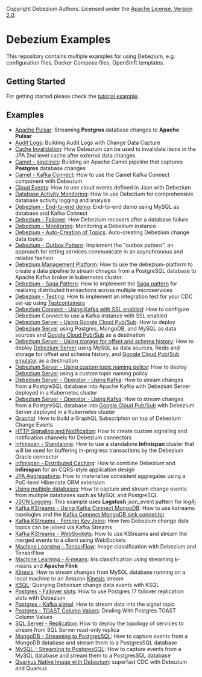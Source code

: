 Copyright Debezium Authors. Licensed under the [Apache License, Version 2.0](http://www.apache.org/licenses/LICENSE-2.0).

# Debezium Examples

This repository contains multiple examples for using Debezium, e.g. configuration files, Docker Compose files, OpenShift templates.

## Getting Started

For getting started please check the [tutorial example](./tutorial).

## Examples

* [Apache Pulsar](./apache-pulsar): Streaming **Postgres** database changes to **Apache Pulsar**
* [Audit Logs](./auditlog): Building Audit Logs with Change Data Capture
* [Cache Invalidation](./cache-invalidation): How Debezium can be used to invalidate items in the JPA 2nd level cache after external data changes
* [Camel - pipelines](./camel-component): Building an Apache Camel pipeline that captures **Postgres** database changes
* [Camel - Kafka Connect](./camel-kafka-connect): How to use the Camel Kafka Connect component with Debezium
* [Cloud Events](./cloudevents): How to use cloud events defined in Json with Debezium
* [Database Activity Monitoring](./db-activity-monitoring): How to use Debezium for comprehensive database activity logging and analysis
* [Debezium - End-to-end demo](./end-to-end-demo): End-to-end demo using MySQL as database and Kafka Connect
* [Debezium - Failover](./failover): How Debezium recovers after a database failure
* [Debezium - Monitoring](./monitoring): Monitoring a Debezium instance
* [Debezium - Auto-Creation of Topics](./topic-auto-create): Auto-creating Debezium change data topics
* [Debezium - Outbox Pattern](./outbox): Implement the "outbox pattern", an approach for letting services communicate in an asynchronous and reliable fashion
* [Debezium Management Platform](./debezium-platform): How to use the debezium-platform to create a data pipeline to stream chnages from a PostgreSQL database to Apache Kafka broker in kubernetes cluster.
* [Debezium - Saga Pattern](./saga): How to implement the [Saga pattern](https://microservices.io/patterns/data/saga.html) for realizing distributed transactions across multiple microservices
* [Debezium - Testing](./testcontainers): How to implement an integration test for your CDC set-up using [Testcontainers](https://www.testcontainers.org/)
* [Debezium Connect - Using Kafka with SSL enabled](./kafka-ssl): How to configure Debezium Connect to use a Kafka instance with SSL enabled
* [Debezium Server - Using Google Cloud Pub/Sub](./debezium-server/debezium-server-sink-pubsub): How to deploy [Debezium Server](https://debezium.io/documentation/reference/stable/operations/debezium-server.html) using Postgres, MongoDB, and MySQL as data sources and [Google Cloud Pub/Sub](https://cloud.google.com/pubsub/docs) as a destination
* [Debezium Server - Using storage for offset and schema history](./debezium-server/debezium-server-mysql-redis-pubsub): How to deploy [Debezium Server](https://debezium.io/documentation/reference/stable/operations/debezium-server.html) using MySQL as data sources, Redis and storage for offset and schema history, and [Google Cloud Pub/Sub emulator](https://cloud.google.com/pubsub/docs) as a destination
* [Debezium Server - Using custom topic naming policy](./debezium-server-name-mapper): How to deploy [Debezium Server](https://debezium.io/documentation/reference/stable/operations/debezium-server.html) using a custom topic naming policy
* [Debezium Server - Operator - Using Kafka](./operator/tutorial-postgresql-kafka): How to stream changes from a PostgreSQL database into Apache Kafka with Debezium Server deployed in a Kubernetes cluster
* [Debezium Server - Operator - Using Kafka](./operator/tutorial-pubsub): How to stream changes from a PostgreSQL database into [Google Cloud Pub/Sub](https://cloud.google.com/pubsub/docs) with Debezium Server deployed in a Kubernetes cluster
* [Graphql](./graphql): How to build a GraphQL Subscription on top of Debezium Change Events
* [HTTP Signaling and Notification](./http-signaling-notification): How to create custom signaling and notification channels for Debezium connectors
* [Infinispan - Standalone](./infinispan-standalone): How to use a standalone **Infinispan** cluster that will be used for buffering in-progress transactions by the Debezium Oracle connector
* [Infinispan - Distributed Caching](./distributed-caching): How to combine Debezium and **Infinispan** for an CQRS-style application design
* [JPA Aggregations](./jpa-aggregations): How to materialize consistent aggregates using a PoC-level Hibernate ORM extension
* [Using multiple databases](./engine-wasm): How to capture and stream change events from multiple databases such as MySQL and PostgreSQL
* [JSON Logging](./json-logging): This example uses **Logstash** json_event pattern for log4j
* [Kafka KStreams - Using Kafka Connect MongoDB](./kstreams): How to use kstreams topologies and the [Kafka Connect MongoDB sink connector](https://github.com/hpgrahsl/kafka-connect-mongodb)
* [Kafka KStreams - Foreign Key Joins](./kstreams-fk-join): How two Debezium change data topics can be joined via Kafka Streams
* [Kafka KStreams - WebSockets](./kstreams-live-update): How to use KStreams and stream the merged events to a client using WebSockets
* [Machine Learning - TensorFlow](./machine-learning/tensorflow-mnist): Image classification with Debezium and TensorFlow
* [Machine Learning - K-means](./machine-learning/tensorflow-mnist): Iris classification using streaming k-means and **Apache Flink**
* [Kinesis](./kinesis): How to stream changes from MySQL database running on a local machine to an Amazon [Kinesis](https://aws.amazon.com/kinesis/data-streams/) stream
* [KSQL](./ksql): Querying Debezium change data events with KSQL
* [Postgres - Failover slots](./postgres-failover-slots): How to use Postgres 17 failover replication slots with Debezium
* [Postgres - Kafka signal](./postgres-kafka-signal): How to stream data into the signal topic
* [Postgres - TOAST Column Values](./postgres-toast): Dealing With Postgres TOAST Column Values
* [SQL Server - Replication](./sql-server-read-replica): How to deploy the topology of services to stream from SQL Server read-only replica
* [MongoDB - Streaming to PostgresSQL](./unwrap-mongodb-smt): How to capture events from a MongoDB database and stream them to a PostgresSQL database
* [MySQL - Streaming to PostgresSQL](./unwrap-smt): How to capture events from a MySQL database and stream them to a PostgresSQL database
* [Quarkus Native Image with Debezium](./quarkus-native): superfast CDC with Debezium and Quarkus